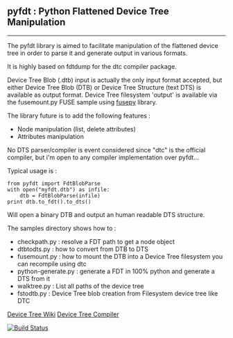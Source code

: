 ## pyfdt : Python Flattened Device Tree Manipulation ##
----------
The pyfdt library is aimed to facilitate manipulation of the flattened device tree in order to parse it and generate output in various formats.

It is highly based on fdtdump for the dtc compiler package.

Device Tree Blob (.dtb) input is actually the only input format accepted, but either Device Tree Blob (DTB) or Device Tree Structure (text DTS) is available as output format.
Device Tree filesystem 'output' is available via the fusemount.py FUSE sample using [fusepy](https://github.com/terencehonles/fusepy) library.

The library future is to add the following features :

 - Node manipulation (list, delete attributes)
 - Attributes manipulation

No DTS parser/compiler is event considered since "dtc" is the official compiler, but i'm open to any compiler implementation over pyfdt...

Typical usage is :

    from pyfdt import FdtBlobParse
    with open("myfdt.dtb") as infile:
	    dtb = FdtBlobParse(infile)
	print dtb.to_fdt().to_dts()

Will open a binary DTB and output an human readable DTS structure.

The samples directory shows how to :
 - checkpath.py : resolve a FDT path to get a node object
 - dtbtodts.py : how to convert from DTB to DTS
 - fusemount.py : how to mount the DTB into a Device Tree filesystem you can recompile using dtc
 - python-generate.py : generate a FDT in 100% python and generate a DTS from it
 - walktree.py : List all paths of the device tree
 - fstodtb.py : Device Tree blob creation from Filesystem device tree like DTC

[Device Tree Wiki](http://www.devicetree.org)
[Device Tree Compiler](http://www.devicetree.org/Device_Tree_Compiler)

[![Build Status](https://travis-ci.org/superna9999/pyfdt.svg?branch=master)](https://travis-ci.org/superna9999/pyfdt)

